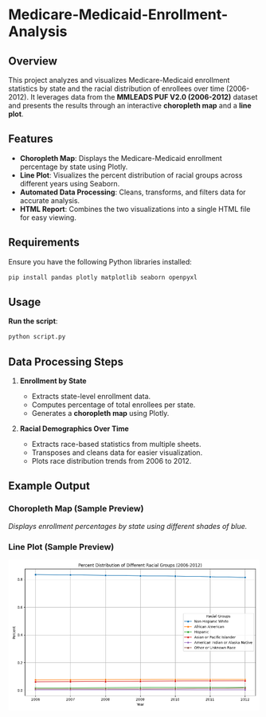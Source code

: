 # Medicare-Medicaid-Enrollment-Analysis

## Overview
This project analyzes and visualizes Medicare-Medicaid enrollment statistics by state and the racial distribution of enrollees over time (2006-2012). It leverages data from the **MMLEADS PUF V2.0 (2006-2012)** dataset and presents the results through an interactive **choropleth map** and a **line plot**.

## Features
- **Choropleth Map**: Displays the Medicare-Medicaid enrollment percentage by state using Plotly.
- **Line Plot**: Visualizes the percent distribution of racial groups across different years using Seaborn.
- **Automated Data Processing**: Cleans, transforms, and filters data for accurate analysis.
- **HTML Report**: Combines the two visualizations into a single HTML file for easy viewing.

## Requirements
Ensure you have the following Python libraries installed:
```bash
pip install pandas plotly matplotlib seaborn openpyxl
```

## Usage
**Run the script**:
   ```bash
   python script.py
   ```
   
## Data Processing Steps
1. **Enrollment by State**
   - Extracts state-level enrollment data.
   - Computes percentage of total enrollees per state.
   - Generates a **choropleth map** using Plotly.

2. **Racial Demographics Over Time**
   - Extracts race-based statistics from multiple sheets.
   - Transposes and cleans data for easier visualization.
   - Plots race distribution trends from 2006 to 2012.

## Example Output
### Choropleth Map (Sample Preview)
*Displays enrollment percentages by state using different shades of blue.*

### Line Plot (Sample Preview)
![Racial Distribution Line Plot](line_plot.png)